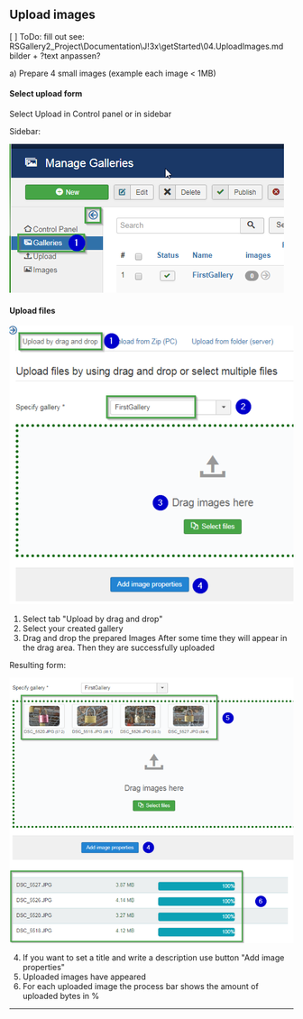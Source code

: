 ## Upload images 

[ ] ToDo: fill out see: RSGallery2_Project\Documentation\J!3x\getStarted\04.UploadImages.md bilder + ?text anpassen?


a) Prepare 4 small images (example each image < 1MB)

#### Select upload form

Select Upload in Control panel or in sidebar

Sidebar:

 ![Control base buttons. galleries marked](https://github.com/RSGallery2/RSGallery2_Project/blob/master/Documentation/J!3x/ImagesUsedInDoc/galleries.new.sideBar.png?raw=true)

#### Upload files

 ![Control base buttons. galleries marked](https://github.com/RSGallery2/RSGallery2_Project/blob/master/Documentation/J!3x/ImagesUsedInDoc/Upload.DragDrop.getStarted.png?raw=true)

1. Select tab "Upload by  drag and drop"
2. Select your created gallery
3. Drag and drop the prepared Images
After some time they will appear in the drag area. Then they are successfully uploaded

Resulting form:

 ![Control base buttons. galleries marked](https://github.com/RSGallery2/RSGallery2_Project/blob/master/Documentation/J!3x/ImagesUsedInDoc/Upload.DragDrop.Result.getStarted.png?raw=true)

4.  If you want to set a title and write a description use button "Add image properties"
5. Uploaded images have appeared
6. For each uploaded image the process bar shows the amount of uploaded bytes in %

---
